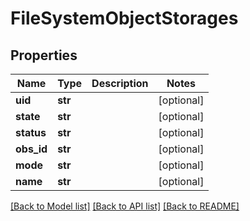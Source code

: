 # FileSystemObjectStorages

## Properties
Name | Type | Description | Notes
------------ | ------------- | ------------- | -------------
**uid** | **str** |  | [optional] 
**state** | **str** |  | [optional] 
**status** | **str** |  | [optional] 
**obs_id** | **str** |  | [optional] 
**mode** | **str** |  | [optional] 
**name** | **str** |  | [optional] 

[[Back to Model list]](../README.md#documentation-for-models) [[Back to API list]](../README.md#documentation-for-api-endpoints) [[Back to README]](../README.md)


